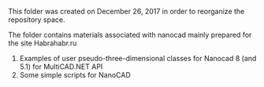 This folder was created on December 26, 2017 in order to reorganize the repository space.

The folder contains materials associated with nanocad mainly prepared for the site Habrahabr.ru


1. Examples of user pseudo-three-dimensional classes for Nanocad 8 (and 5.1) for MultiCAD.NET API
2. Some simple scripts for NanoCAD 